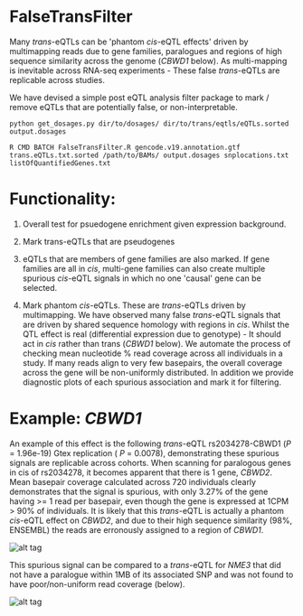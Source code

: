 # FalseTransFilter
Many *trans*-eQTLs can be 'phantom *cis*-eQTL effects' driven by multimapping reads due to gene families, paralogues and regions of high sequence similarity across the genome (*CBWD1* below). As multi-mapping is inevitable across RNA-seq experiments - These false *trans*-eQTLs are replicable across studies.

We have devised a simple post eQTL analysis filter package to mark / remove eQTLs that are potentially false, or non-interpretable.

```
python get_dosages.py dir/to/dosages/ dir/to/trans/eqtls/eQTLs.sorted output.dosages
```

```
R CMD BATCH FalseTransFilter.R gencode.v19.annotation.gtf trans.eQTLs.txt.sorted /path/to/BAMs/ output.dosages snplocations.txt listOfQuantifiedGenes.txt
```

# Functionality:

1. Overall test for psuedogene enrichment given expression background.

2. Mark trans-eQTLs that are pseudogenes

3. eQTLs that are members of gene families are also marked. If gene families are all in *cis*, multi-gene families can also create multiple spurious *cis*-eQTL signals in which no one 'causal' gene can be selected.

4. Mark phantom *cis*-eQTLs. These are *trans*-eQTLs driven by multimapping. We have observed many false *trans*-eQTL signals that are driven by shared sequence homology with regions in *cis*. Whilst the QTL effect is real (differential expression due to genotype) - It should act in *cis* rather than trans (*CBWD1* below). We automate the process of checking mean nucleotide % read coverage across all individuals in a study. If many reads align to very few basepairs, the overall coverage across the gene will be non-uniformly distributed. In addition we provide diagnostic plots of each spurious association and mark it for filtering.

# Example: *CBWD1*

An example of this effect is the following *trans*-eQTL rs2034278-CBWD1 (*P* =  1.96e-19) Gtex replication ( *P* = 0.0078), demonstrating these spurious signals are replicable across cohorts. When scanning for paralogous genes in cis of rs2034278, it becomes apparent that there is 1 gene, *CBWD2*. Mean basepair coverage calculated across 720 individuals clearly demonstrates that the signal is spurious, with only 3.27% of the gene having >= 1 read per basepair, even though the gene is expressed at 1CPM > 90% of individuals. It is likely that this *trans*-eQTL is actually a phantom *cis*-eQTL effect on *CBWD2*, and due to their high sequence similarity (98%, ENSEMBL) the reads are erronously assigned to a region of *CBWD1*.


![alt tag](https://raw.githubusercontent.com/GlastonburyC/FalseTransFilter/master/CBWD2.png?token=AEA_S5x_uaLXAiGYa97Xvk1hY_3UQ4Fuks5W6vIUwA%3D%3D)


This spurious signal can be compared to a *trans*-eQTL for *NME3* that did not have a paralogue within 1MB of its associated SNP and was not found to have poor/non-uniform read coverage (below).


![alt tag](https://raw.githubusercontent.com/GlastonburyC/FalseTransFilter/master/NME.png?token=AEA_S53_l77mLA8tmlymtquCJAjbvowkks5W6vM5wA%3D%3D)
